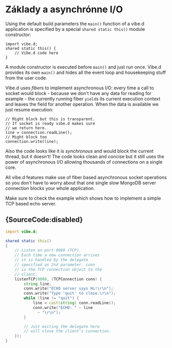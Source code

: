 # Základy a asynchrónne I/O

Using the default build parameters the `main()`
function of a vibe.d application is specified
by a special `shared static this()` module
constructor:

    import vibe.d;
    shared static this() {
        // Vibe.d code here
    }

A module constructor is executed
before `main()` and just run once. Vibe.d provides
its own `main()` and hides all the event loop and
housekeeping stuff from the user code.

Vibe.d uses *fibers* to implement asynchronous I/O:
every time a call to socket would block - because we don't
have any data for reading for example - the currently
running fiber `yield`s its current execution
context and leaves the field for another
operation. When the data is available we just
resume execution:

    // Might block but this is transparent.
    // If socket is ready vibe.d makes sure
    // we return here.
    line = connection.readLine();
    // Might block too
    connection.write(line);

Also the code looks like it is *synchronous* and
would block the current thread, but it doesn't!
The code looks clean and concise but it still
uses the power of asynchronous I/O allowing
thousands of connections on a single core.

All vibe.d features make use of fiber based
asynchronous socket operations so you don't have
to worry about that one single slow MongoDB server connection
blocks your whole application.

Make sure to check the example which shows how
to implement a simple TCP based echo server.

## {SourceCode:disabled}

```d
import vibe.d;

shared static this()
{
    // Listen on port 8080 (TCP).
    // Each time a new connection arrives
    // it is handled by the delegate
    // specified as 2nd parameter. conn
    // is the TCP connection object to the
    // client.
    listenTCP(8080, (TCPConnection conn) {
        string line;
        conn.write("ECHO server says Hi!\r\n");
        conn.write("Type 'quit' to close.\r\n");
        while (line != "quit") {
            line = cast(string) conn.readLine();
            conn.write("ECHO: " ~ line
              ~ "\r\n");
        }

        // Just exiting the delegate here
        // will close the client's connection.
    });
}
```
